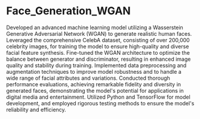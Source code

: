 # Face_Generation_WGAN
Developed an advanced machine learning model utilizing a Wasserstein Generative Adversarial Network (WGAN) to generate realistic human faces.
Leveraged the comprehensive CelebA dataset, consisting of over 200,000 celebrity images, for training the model to ensure high-quality and diverse facial feature synthesis.
Fine-tuned the WGAN architecture to optimize the balance between generator and discriminator, resulting in enhanced image quality and stability during training.
Implemented data preprocessing and augmentation techniques to improve model robustness and to handle a wide range of facial attributes and variations.
Conducted thorough performance evaluations, achieving remarkable fidelity and diversity in generated faces, demonstrating the model's potential for applications in digital media and entertainment.
Utilized Python and TensorFlow for model development, and employed rigorous testing methods to ensure the model's reliability and efficiency.

